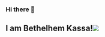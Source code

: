 ### Hi there 👋
<h2> I am Bethelhem Kassa!<img src = "[https://www.pinterest.com.au/pin/684617580843398523](https://www.pinclipart.com/downpngs/xmToix_school-teacher-female-teacher-clipart-png-download/)"/ </h2>
<!--
**nebarse/nebarse** is a ✨ _special_ ✨ repository because its `README.md` (this file) appears on your GitHub profile.

Here are some ideas to get you started:

- 🔭 I’m currently working on ...
- 🌱 I’m currently learning ...
- 👯 I’m looking to collaborate on ...
- 🤔 I’m looking for help with ...
- 💬 Ask me about ...
- 📫 How to reach me: ...
- 😄 Pronouns: ...
- ⚡ Fun fact: ...
-->

